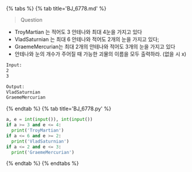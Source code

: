 {% tabs %}
{% tab title='BJ_6778.md' %}

> Question

* TroyMartian 는 적어도 3 안테나와 최대 4눈을 가지고 있다
* VladSaturnian 는 최대 6 안테나와 적어도 2개의 눈을 가지고 있다;
* GraemeMercurian는 최대 2개의 안테나와 적어도 3개의 눈을 가지고 있다
* 안테나와 눈의 개수가 주어질 때 가능한 괴물의 이름을 모두 출력하라. (없을 시 x)

```txt
Input:
2
3

Output:
VladSaturnian
GraemeMercurian
```

{% endtab %}
{% tab title='BJ_6778.py' %}

```py
a, e = int(input()), int(input())
if a >= 3 and e <= 4:
  print('TroyMartian')
if a <= 6 and e >= 2:
  print('VladSaturnian')
if a <= 2 and e <= 3:
  print('GraemeMercurian')
```

{% endtab %}
{% endtabs %}
